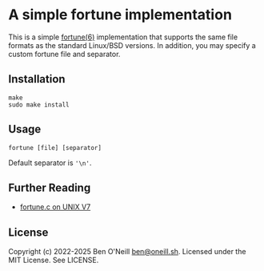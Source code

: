 # A simple fortune implementation

This is a simple [fortune(6)](https://linux.die.net/man/6/fortune)
implementation that supports the same file formats as the standard
Linux/BSD versions. In addition, you may specify a custom fortune file
and separator.

## Installation

```
make
sudo make install
```

## Usage

```
fortune [file] [separator]
```

Default separator is `'\n'`.

## Further Reading

* [fortune.c on UNIX V7](https://www.tuhs.org/cgi-bin/utree.pl?file=V7/usr/src/games/fortune.c)

## License

Copyright (c) 2022-2025 Ben O'Neill <ben@oneill.sh>. Licensed under the
MIT License. See LICENSE.